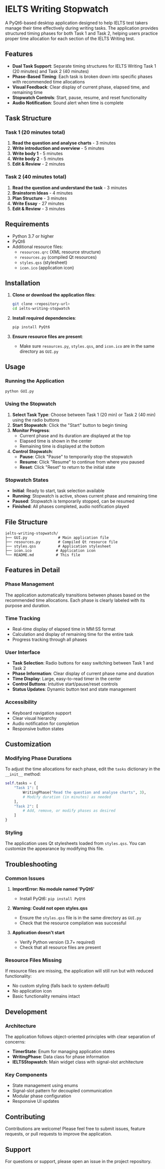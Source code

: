 # IELTS Writing Stopwatch

A PyQt6-based desktop application designed to help IELTS test takers manage their time effectively during writing tasks. The application provides structured timing phases for both Task 1 and Task 2, helping users practice proper time allocation for each section of the IELTS Writing test.

## Features

- **Dual Task Support**: Separate timing structures for IELTS Writing Task 1 (20 minutes) and Task 2 (40 minutes)
- **Phase-Based Timing**: Each task is broken down into specific phases with recommended time allocations
- **Visual Feedback**: Clear display of current phase, elapsed time, and remaining time
- **Stopwatch Controls**: Start, pause, resume, and reset functionality
- **Audio Notification**: Sound alert when time is complete

## Task Structure

### Task 1 (20 minutes total)
1. **Read the question and analyse charts** - 3 minutes
2. **Write introduction and overview** - 5 minutes  
3. **Write body 1** - 5 minutes
4. **Write body 2** - 5 minutes
5. **Edit & Review** - 2 minutes

### Task 2 (40 minutes total)
1. **Read the question and understand the task** - 3 minutes
2. **Brainstorm Ideas** - 4 minutes
3. **Plan Structure** - 3 minutes
4. **Write Essay** - 27 minutes
5. **Edit & Review** - 3 minutes

## Requirements

- Python 3.7 or higher
- PyQt6
- Additional resource files:
  - `resources.qrc` (XML resource structure)
  - `resources.py` (compiled Qt resources)
  - `styles.qss` (stylesheet)
  - `icon.ico` (application icon)

## Installation

1. **Clone or download the application files**:
   ```bash
   git clone <repository-url>
   cd ielts-writing-stopwatch
   ```

2. **Install required dependencies**:
   ```bash
   pip install PyQt6
   ```

3. **Ensure resource files are present**:
   - Make sure `resources.py`, `styles.qss`, and `icon.ico` are in the same directory as `GUI.py`

## Usage

### Running the Application

```bash
python GUI.py
```

### Using the Stopwatch

1. **Select Task Type**: Choose between Task 1 (20 min) or Task 2 (40 min) using the radio buttons
2. **Start Stopwatch**: Click the "Start" button to begin timing
3. **Monitor Progress**: 
   - Current phase and its duration are displayed at the top
   - Elapsed time is shown in the center
   - Remaining time is displayed at the bottom
4. **Control Stopwatch**:
   - **Pause**: Click "Pause" to temporarily stop the stopwatch
   - **Resume**: Click "Resume" to continue from where you paused
   - **Reset**: Click "Reset" to return to the initial state

### Stopwatch States

- **Initial**: Ready to start, task selection available
- **Running**: Stopwatch is active, shows current phase and remaining time
- **Paused**: Stopwatch is temporarily stopped, can be resumed
- **Finished**: All phases completed, audio notification played

## File Structure

```
ielts-writing-stopwatch/
├── GUI.py              # Main application file
├── resources.py        # Compiled Qt resource file
├── styles.qss          # Application stylesheet
├── icon.ico           # Application icon
└── README.md          # This file
```

## Features in Detail

### Phase Management
The application automatically transitions between phases based on the recommended time allocations. Each phase is clearly labeled with its purpose and duration.

### Time Tracking
- Real-time display of elapsed time in MM:SS format
- Calculation and display of remaining time for the entire task
- Progress tracking through all phases

### User Interface
- **Task Selection**: Radio buttons for easy switching between Task 1 and Task 2
- **Phase Information**: Clear display of current phase name and duration
- **Time Display**: Large, easy-to-read timer in the center
- **Control Buttons**: Intuitive start/pause/reset controls
- **Status Updates**: Dynamic button text and state management

### Accessibility
- Keyboard navigation support
- Clear visual hierarchy
- Audio notification for completion
- Responsive button states

## Customization

### Modifying Phase Durations
To adjust the time allocations for each phase, edit the `tasks` dictionary in the `__init__` method:

```python
self.tasks = {
    "Task 1": [
        WritingPhase("Read the question and analyse charts", 3),
        # Modify duration (in minutes) as needed
    ],
    "Task 2": [
        # Add, remove, or modify phases as desired
    ]
}
```

### Styling
The application uses Qt stylesheets loaded from `styles.qss`. You can customize the appearance by modifying this file.

## Troubleshooting

### Common Issues

1. **ImportError: No module named 'PyQt6'**
   - Install PyQt6: `pip install PyQt6`

2. **Warning: Could not open styles.qss**
   - Ensure the `styles.qss` file is in the same directory as `GUI.py`
   - Check that the resource compilation was successful

3. **Application doesn't start**
   - Verify Python version (3.7+ required)
   - Check that all resource files are present

### Resource Files Missing
If resource files are missing, the application will still run but with reduced functionality:
- No custom styling (falls back to system default)
- No application icon
- Basic functionality remains intact

## Development

### Architecture
The application follows object-oriented principles with clear separation of concerns:

- **TimerState**: Enum for managing application states
- **WritingPhase**: Data class for phase information
- **IELTSStopwatch**: Main widget class with signal-slot architecture

### Key Components
- State management using enums
- Signal-slot pattern for decoupled communication
- Modular phase configuration
- Responsive UI updates


## Contributing

Contributions are welcome! Please feel free to submit issues, feature requests, or pull requests to improve the application.

## Support

For questions or support, please open an issue in the project repository.